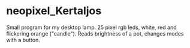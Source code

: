 # neopixel_Kertaljos
Small program for my desktop lamp. 25 pixel rgb leds, white, red and flickering orange ("candle"). Reads brightness of a pot, changes modes with a button.
